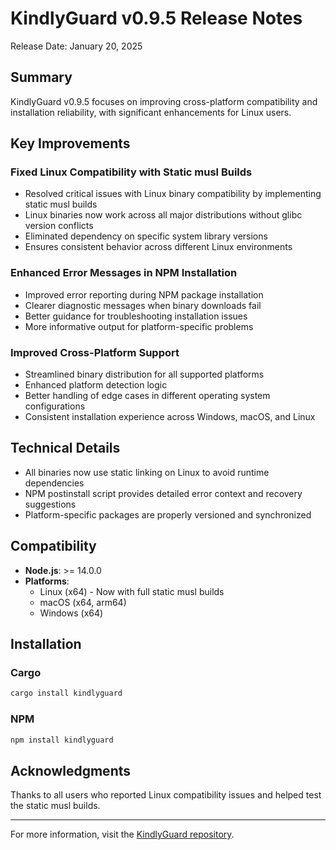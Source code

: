# KindlyGuard v0.9.5 Release Notes

Release Date: January 20, 2025

## Summary

KindlyGuard v0.9.5 focuses on improving cross-platform compatibility and installation reliability, with significant enhancements for Linux users.

## Key Improvements

### Fixed Linux Compatibility with Static musl Builds
- Resolved critical issues with Linux binary compatibility by implementing static musl builds
- Linux binaries now work across all major distributions without glibc version conflicts
- Eliminated dependency on specific system library versions
- Ensures consistent behavior across different Linux environments

### Enhanced Error Messages in NPM Installation
- Improved error reporting during NPM package installation
- Clearer diagnostic messages when binary downloads fail
- Better guidance for troubleshooting installation issues
- More informative output for platform-specific problems

### Improved Cross-Platform Support
- Streamlined binary distribution for all supported platforms
- Enhanced platform detection logic
- Better handling of edge cases in different operating system configurations
- Consistent installation experience across Windows, macOS, and Linux

## Technical Details

- All binaries now use static linking on Linux to avoid runtime dependencies
- NPM postinstall script provides detailed error context and recovery suggestions
- Platform-specific packages are properly versioned and synchronized

## Compatibility

- **Node.js**: >= 14.0.0
- **Platforms**: 
  - Linux (x64) - Now with full static musl builds
  - macOS (x64, arm64)
  - Windows (x64)

## Installation

### Cargo
```bash
cargo install kindlyguard
```

### NPM
```bash
npm install kindlyguard
```

## Acknowledgments

Thanks to all users who reported Linux compatibility issues and helped test the static musl builds.

---

For more information, visit the [KindlyGuard repository](https://github.com/samduchaine/kindly-guard).